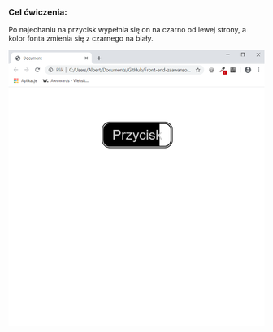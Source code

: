 <h3>Cel ćwiczenia:</h3>
<p>Po najechaniu na przycisk wypełnia się on na czarno od lewej strony, a kolor fonta zmienia się z czarnego na biały.</p>

<img src="Screenshot1.png" alt="Tu powinien być Screenshot1">

